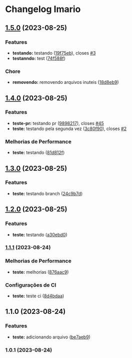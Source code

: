 # Changelog Imario
## [1.5.0](https://github.com/imarioa/academia-digital-dio/compare/v1.4.0...v1.5.0) (2023-08-25)


### Features

* **testando:** testando ([19f75eb](https://github.com/imarioa/academia-digital-dio/commit/19f75eb1a5b1155210c9b50438c0346ef59f0361)), closes [#3](https://github.com/imarioa/academia-digital-dio/issues/3)
* **testanndo:** test ([74f588f](https://github.com/imarioa/academia-digital-dio/commit/74f588fb3c4d98f0bc10a58b733401b05ee37383))


### Chore

* **removendo:** removendo arquivos inuteis ([18d8eb9](https://github.com/imarioa/academia-digital-dio/commit/18d8eb9939ab00117ff2be7d7f28ef6fc6a7e2b4))

## [1.4.0](https://github.com/imarioa/academia-digital-dio/compare/v1.3.0...v1.4.0) (2023-08-25)


### Features

* **teste-pr:** testando pr ([9898217](https://github.com/imarioa/academia-digital-dio/commit/98982172d37d1b4ae642714ed2fa57cc737f9097)), closes [#45](https://github.com/imarioa/academia-digital-dio/issues/45)
* **teste:** testando pela segunda vez ([3c80f90](https://github.com/imarioa/academia-digital-dio/commit/3c80f9065ca26e2f4ad930b89c4d04636705c513)), closes [#2](https://github.com/imarioa/academia-digital-dio/issues/2)


### Melhorias de Performance

* **teste:** testando ([81d812f](https://github.com/imarioa/academia-digital-dio/commit/81d812f8358e8a581d0858014df6c88745ef03b9))

## [1.3.0](https://github.com/imarioa/academia-digital-dio/compare/v1.2.0...v1.3.0) (2023-08-25)


### Features

* **teste:** testando branch ([24c9b7d](https://github.com/imarioa/academia-digital-dio/commit/24c9b7dbd01468e0a81bf6ca7b4a740aa8602b7d))

## [1.2.0](https://github.com/imarioa/academia-digital-dio/compare/v1.1.1...v1.2.0) (2023-08-25)


### Features

* **teste:** testando ([a30ebd0](https://github.com/imarioa/academia-digital-dio/commit/a30ebd0989688ff6a7269fa625ea27fc0578e355))

### [1.1.1](https://github.com/imarioa/academia-digital-dio/compare/v1.1.0...v1.1.1) (2023-08-24)


### Melhorias de Performance

* **teste:** melhorias ([876aac9](https://github.com/imarioa/academia-digital-dio/commit/876aac9798b58240ea880d8e7c6a96f7311877a9))


### Configurações de CI

* **teste:** teste ci ([8d4bdaa](https://github.com/imarioa/academia-digital-dio/commit/8d4bdaa9681cd7f04270ef351e1f01dde24a9bea))

## 1.1.0 (2023-08-24)


### Features

* **teste:** adicionando arquivo ([be7aeb9](https://github.com/imarioa/academia-digital-dio/commit/be7aeb95bf36b80f00214edcc7f1edfda4969e3a))

### 1.0.1 (2023-08-24)
